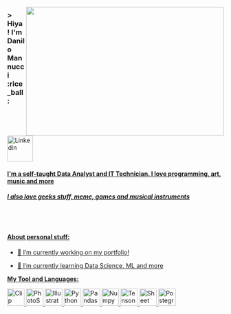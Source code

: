 <p align="right">
  <img width="460" height="300" src="https://user-images.githubusercontent.com/107581955/173957237-37cc54ea-1957-408f-80b9-15505d568d69.gif" align="right">
</p>

<h3 align="left"> > Hiya! I'm Danilo Mannucci :rice_ball:
</h3>

<p>
<a href="https://www.linkedin.com/in/danilomannucci/">
<img width="60" alt="Linkedin" src="https://img.shields.io/badge/LinkedIn-0077B5?style=for-the-badge&logo=linkedin&logoColor=whit"/>
</p>

<h4 align="left">
 I'm a self-taught Data Analyst and IT Technician. I love programming, art, music and more
</h4>
<h5>
 I also love geeks stuff, meme, games and musical instruments
</h5>


<br>
<br>


<h4>
   About personal stuff:
</h4>
   
   
 <p align="left" style="margin-bottom: 0px !important;">
 
- 🔭 I’m currently working on my portfolio!

- 🌱 I’m currently learning Data Science, ML and more


   
**My Tool and Languages:**
<p align="left" style="margin-bottom: 0px !important;">
  <a href="https://www.clipstudio.net/en/">
    <img width="40" alt="Clip Studio Paint" src="https://user-images.githubusercontent.com/107581955/173955588-3da6f6c4-7492-42ad-a859-3e4ede562a4d.png">
  </a>
<a href="https://www.adobe.com/products/photoshop.html">
    <img width="40" alt="PhotoShop" src="https://user-images.githubusercontent.com/107581955/173926362-5b66e99f-394c-4f54-aad3-b4581250c152.png">
</a>
  <a href="https://www.adobe.com/products/illustrator.html">
    <img width="40" alt="Illustrator" src="https://user-images.githubusercontent.com/107581955/173941055-a4e5967c-6f47-466b-908d-d6af7a1e3fb2.png">
</a>  
<a href="https://www.python.org/">
    <img width="40" alt="Python" src="https://user-images.githubusercontent.com/107581955/173927133-e225f74c-10fd-4030-8c1e-aef1eaf73168.png">
</a>
<a href="https://pandas.pydata.org/">
    <img width="40" alt="Pandas" src="https://user-images.githubusercontent.com/107581955/173941450-e67d3ba7-66e2-442f-986e-fd9b64703105.png">
</a> 
 <a href="https://numpy.org/">
    <img width="40" alt="Numpy" src="https://user-images.githubusercontent.com/107581955/173940242-dd20a3e7-5745-4f4e-baae-7675a463b047.png">
</a>  
 <a href="https://www.tensorflow.org/">
    <img width="40" alt="TensonFlow" src="https://user-images.githubusercontent.com/107581955/173940425-ae656de6-d029-4afd-87d4-1ee94a0e5bcb.png">
</a>  
<a href="https://www.google.com/sheets/about/">
    <img width="40" alt="Sheet" src="https://user-images.githubusercontent.com/107581955/173940591-df1ed204-7d18-4018-b460-e0977ad03372.png">
</a>  
<a href="https://www.postgresql.org/">
    <img width="40" alt="PostegreSQL" src="https://user-images.githubusercontent.com/107581955/173940720-f055d190-bfdb-49f4-849b-51a9b427a31a.png">
</a>  

  
   
</p>







